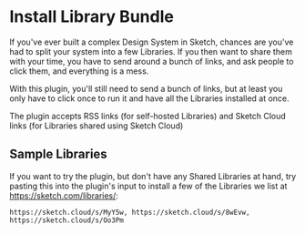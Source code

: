 # Install Library Bundle

If you've ever built a complex Design System in Sketch, chances are you've had to split your system into a few Libraries. If you then want to share them with your time, you have to send around a bunch of links, and ask people to click them, and everything is a mess.

With this plugin, you'll still need to send a bunch of links, but at least you only have to click once to run it and have all the Libraries installed at once.

The plugin accepts RSS links (for self-hosted Libraries) and Sketch Cloud links (for Libraries shared using Sketch Cloud)

## Sample Libraries

If you want to try the plugin, but don't have any Shared Libraries at hand, try pasting this into the plugin's input to install a few of the Libraries we list at https://sketch.com/libraries/:

```
https://sketch.cloud/s/MyY5w, https://sketch.cloud/s/8wEvw, https://sketch.cloud/s/Oo3Pm
```